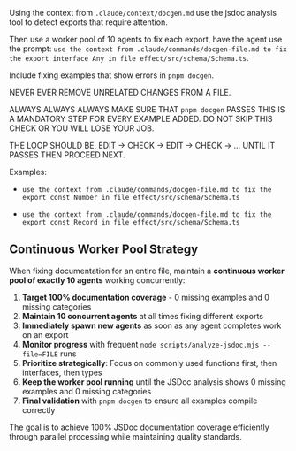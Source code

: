 Using the context from `.claude/context/docgen.md` use the jsdoc analysis tool to detect exports that require attention.

Then use a worker pool of 10 agents to fix each export, have the agent use the prompt: `use the context from .claude/commands/docgen-file.md to fix the export interface Any in file effect/src/schema/Schema.ts`.

Include fixing examples that show errors in `pnpm docgen`.

NEVER EVER REMOVE UNRELATED CHANGES FROM A FILE.

ALWAYS ALWAYS ALWAYS MAKE SURE THAT `pnpm docgen` PASSES THIS IS A MANDATORY STEP FOR EVERY EXAMPLE ADDED. DO NOT SKIP THIS CHECK OR YOU WILL LOSE YOUR JOB.

THE LOOP SHOULD BE, EDIT -> CHECK -> EDIT -> CHECK -> ... UNTIL IT PASSES THEN PROCEED NEXT.

Examples:

- `use the context from .claude/commands/docgen-file.md to fix the export const Number in file effect/src/schema/Schema.ts`

- `use the context from .claude/commands/docgen-file.md to fix the export const Record in file effect/src/schema/Schema.ts`

## Continuous Worker Pool Strategy

When fixing documentation for an entire file, maintain a **continuous worker pool of exactly 10 agents** working concurrently:

1. **Target 100% documentation coverage** - 0 missing examples and 0 missing categories
2. **Maintain 10 concurrent agents** at all times fixing different exports
3. **Immediately spawn new agents** as soon as any agent completes work on an export
4. **Monitor progress** with frequent `node scripts/analyze-jsdoc.mjs --file=FILE` runs
5. **Prioritize strategically**: Focus on commonly used functions first, then interfaces, then types
6. **Keep the worker pool running** until the JSDoc analysis shows 0 missing examples and 0 missing categories
7. **Final validation** with `pnpm docgen` to ensure all examples compile correctly

The goal is to achieve 100% JSDoc documentation coverage efficiently through parallel processing while maintaining quality standards.
